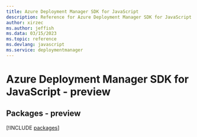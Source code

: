 ```yaml
---
title: Azure Deployment Manager SDK for JavaScript
description: Reference for Azure Deployment Manager SDK for JavaScript
author: xirzec
ms.author: jeffish
ms.data: 03/15/2023
ms.topic: reference
ms.devlang: javascript
ms.service: deploymentmanager
---
```

# Azure Deployment Manager SDK for JavaScript - preview
## Packages - preview
[!INCLUDE [packages](deployment-manager-index.md)]